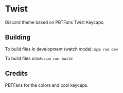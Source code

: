 <!-- ![Atlantic-Cord](https://github.com/atlanticDragon888/Atlantic-cord/raw/main/screenshot/QK9vfxcAQm.png) -->

# Twist
Discord theme based on PBTFans Twist Keycaps.

## Building
To build files in development (watch mode):
```npm run dev```

To build files once:
```npm run build```

## Credits
PBTFans for the colors and cool keycaps.